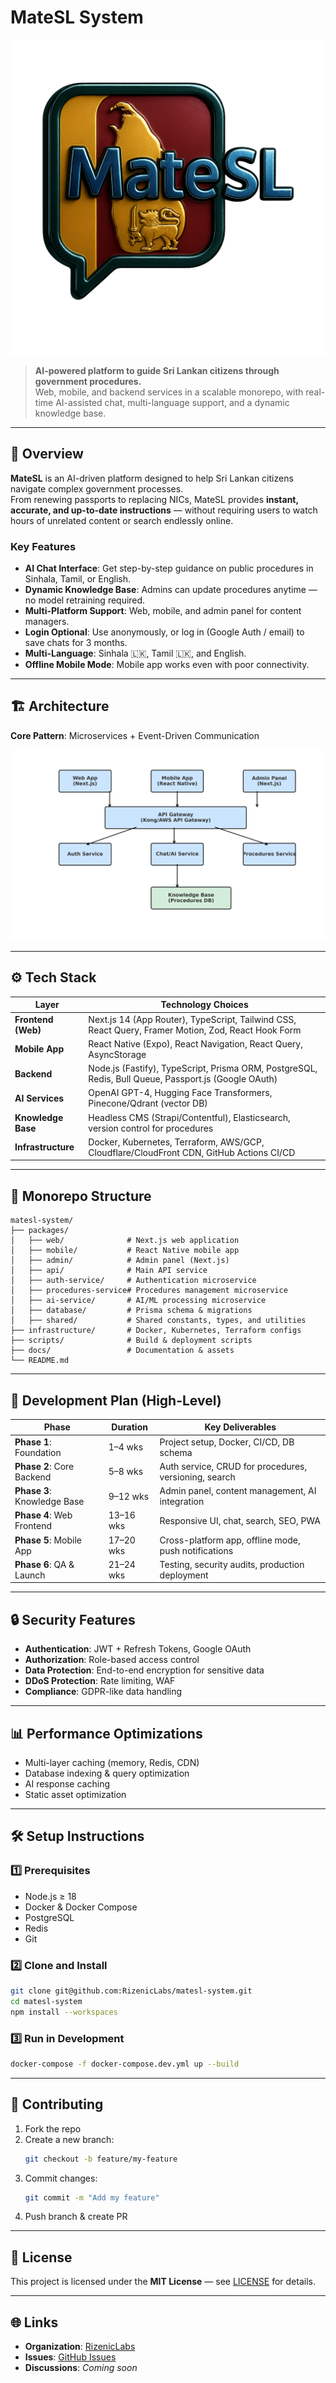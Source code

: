 # MateSL System

![MateSL Logo](docs/assets/matesl-logo.png)

> **AI-powered platform to guide Sri Lankan citizens through government procedures.**  
> Web, mobile, and backend services in a scalable monorepo, with real-time AI-assisted chat, multi-language support, and a dynamic knowledge base.

---

## 📜 Overview

**MateSL** is an AI-driven platform designed to help Sri Lankan citizens navigate complex government processes.  
From renewing passports to replacing NICs, MateSL provides **instant, accurate, and up-to-date instructions** — without requiring users to watch hours of unrelated content or search endlessly online.

### Key Features
- **AI Chat Interface**: Get step-by-step guidance on public procedures in Sinhala, Tamil, or English.
- **Dynamic Knowledge Base**: Admins can update procedures anytime — no model retraining required.
- **Multi-Platform Support**: Web, mobile, and admin panel for content managers.
- **Login Optional**: Use anonymously, or log in (Google Auth / email) to save chats for 3 months.
- **Multi-Language**: Sinhala 🇱🇰, Tamil 🇱🇰, and English.
- **Offline Mobile Mode**: Mobile app works even with poor connectivity.

---

## 🏗 Architecture

**Core Pattern**: Microservices + Event-Driven Communication

![System Architecture](docs/assets/matesl-architecture-diagram.png)

---

## ⚙️ Tech Stack

| Layer                | Technology Choices                                                                                     |
|----------------------|-------------------------------------------------------------------------------------------------------|
| **Frontend (Web)**   | Next.js 14 (App Router), TypeScript, Tailwind CSS, React Query, Framer Motion, Zod, React Hook Form    |
| **Mobile App**       | React Native (Expo), React Navigation, React Query, AsyncStorage                                      |
| **Backend**          | Node.js (Fastify), TypeScript, Prisma ORM, PostgreSQL, Redis, Bull Queue, Passport.js (Google OAuth)   |
| **AI Services**      | OpenAI GPT-4, Hugging Face Transformers, Pinecone/Qdrant (vector DB)                                  |
| **Knowledge Base**   | Headless CMS (Strapi/Contentful), Elasticsearch, version control for procedures                       |
| **Infrastructure**   | Docker, Kubernetes, Terraform, AWS/GCP, Cloudflare/CloudFront CDN, GitHub Actions CI/CD               |

---

## 📂 Monorepo Structure

```
matesl-system/
├── packages/
│   ├── web/              # Next.js web application
│   ├── mobile/           # React Native mobile app
│   ├── admin/            # Admin panel (Next.js)
│   ├── api/              # Main API service
│   ├── auth-service/     # Authentication microservice
│   ├── procedures-service# Procedures management microservice
│   ├── ai-service/       # AI/ML processing microservice
│   ├── database/         # Prisma schema & migrations
│   ├── shared/           # Shared constants, types, and utilities
├── infrastructure/       # Docker, Kubernetes, Terraform configs
├── scripts/              # Build & deployment scripts
├── docs/                 # Documentation & assets
└── README.md
```

---

## 🚀 Development Plan (High-Level)

| Phase                       | Duration  | Key Deliverables                                                                 |
|-----------------------------|-----------|----------------------------------------------------------------------------------|
| **Phase 1**: Foundation     | 1–4 wks   | Project setup, Docker, CI/CD, DB schema                                          |
| **Phase 2**: Core Backend   | 5–8 wks   | Auth service, CRUD for procedures, versioning, search                            |
| **Phase 3**: Knowledge Base | 9–12 wks  | Admin panel, content management, AI integration                                 |
| **Phase 4**: Web Frontend   | 13–16 wks | Responsive UI, chat, search, SEO, PWA                                            |
| **Phase 5**: Mobile App     | 17–20 wks | Cross-platform app, offline mode, push notifications                            |
| **Phase 6**: QA & Launch    | 21–24 wks | Testing, security audits, production deployment                                 |

---

## 🔒 Security Features
- **Authentication**: JWT + Refresh Tokens, Google OAuth
- **Authorization**: Role-based access control
- **Data Protection**: End-to-end encryption for sensitive data
- **DDoS Protection**: Rate limiting, WAF
- **Compliance**: GDPR-like data handling

---

## 📊 Performance Optimizations
- Multi-layer caching (memory, Redis, CDN)
- Database indexing & query optimization
- AI response caching
- Static asset optimization

---

## 🛠 Setup Instructions

### 1️⃣ Prerequisites
- Node.js ≥ 18
- Docker & Docker Compose
- PostgreSQL
- Redis
- Git

### 2️⃣ Clone and Install
```bash
git clone git@github.com:RizenicLabs/matesl-system.git
cd matesl-system
npm install --workspaces
```

### 3️⃣ Run in Development
```bash
docker-compose -f docker-compose.dev.yml up --build
```

---

## 👥 Contributing
1. Fork the repo
2. Create a new branch:  
   ```bash
   git checkout -b feature/my-feature
   ```
3. Commit changes:  
   ```bash
   git commit -m "Add my feature"
   ```
4. Push branch & create PR

---

## 📄 License
This project is licensed under the **MIT License** — see [LICENSE](LICENSE) for details.

---

## 🌐 Links
- **Organization**: [RizenicLabs](https://github.com/RizenicLabs)
- **Issues**: [GitHub Issues](https://github.com/RizenicLabs/matesl-system/issues)
- **Discussions**: *Coming soon*
